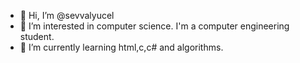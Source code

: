 - 👋 Hi, I’m @sevvalyucel
- 👀 I’m interested in computer science. I'm a computer engineering student.
- 🌱 I’m currently learning html,c,c# and algorithms.

<!---
lotusdalek/lotusdalek is a ✨ special ✨ repository because its `README.md` (this file) appears on your GitHub profile.
You can click the Preview link to take a look at your changes.
--->
